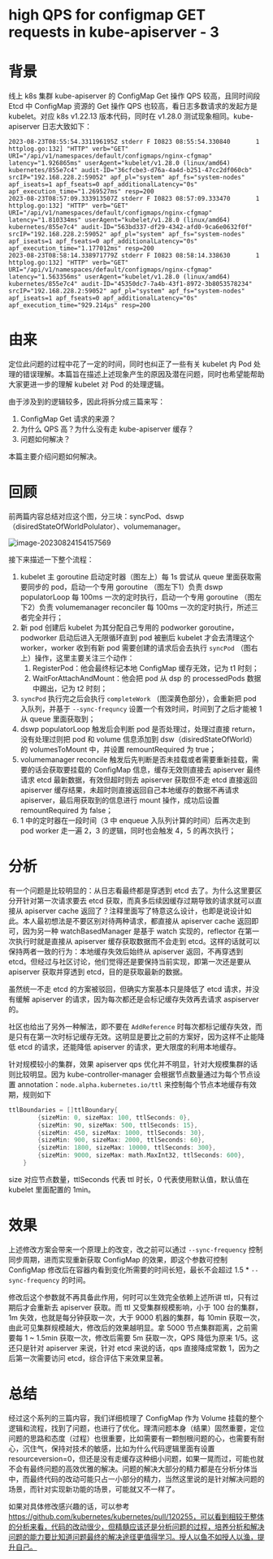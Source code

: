 # high QPS for configmap GET requests in kube-apiserver - 3


# 背景

线上 k8s 集群 kube-apiserver 的 ConfigMap Get 操作 QPS 较高，且同时间段 Etcd 中 ConfigMap 资源的 Get 操作 QPS 也较高，看日志多数请求的发起方是 kubelet。对应 k8s v1.22.13 版本代码，同时在 v1.28.0 测试现象相同。kube-apiserver 日志大致如下：

```shell
2023-08-23T08:55:54.331196195Z stderr F I0823 08:55:54.330840       1 httplog.go:132] "HTTP" verb="GET" URI="/api/v1/namespaces/default/configmaps/nginx-cfgmap" latency="1.926865ms" userAgent="kubelet/v1.28.0 (linux/amd64) kubernetes/855e7c4" audit-ID="36cfcbe3-d76a-4a4d-b251-47cc2df060cb" srcIP="192.168.228.2:59052" apf_pl="system" apf_fs="system-nodes" apf_iseats=1 apf_fseats=0 apf_additionalLatency="0s" apf_execution_time="1.269527ms" resp=200
2023-08-23T08:57:09.333913507Z stderr F I0823 08:57:09.333470       1 httplog.go:132] "HTTP" verb="GET" URI="/api/v1/namespaces/default/configmaps/nginx-cfgmap" latency="1.810334ms" userAgent="kubelet/v1.28.0 (linux/amd64) kubernetes/855e7c4" audit-ID="563bd337-df29-4342-afd0-9ca6e0632f0f" srcIP="192.168.228.2:59052" apf_pl="system" apf_fs="system-nodes" apf_iseats=1 apf_fseats=0 apf_additionalLatency="0s" apf_execution_time="1.177012ms" resp=200
2023-08-23T08:58:14.338971779Z stderr F I0823 08:58:14.338630       1 httplog.go:132] "HTTP" verb="GET" URI="/api/v1/namespaces/default/configmaps/nginx-cfgmap" latency="1.563356ms" userAgent="kubelet/v1.28.0 (linux/amd64) kubernetes/855e7c4" audit-ID="45350dc7-7a4b-43f1-8972-3b8053578234" srcIP="192.168.228.2:59052" apf_pl="system" apf_fs="system-nodes" apf_iseats=1 apf_fseats=0 apf_additionalLatency="0s" apf_execution_time="929.214µs" resp=200
```

# 由来

定位此问题的过程中花了一定的时间，同时也纠正了一些有关 kubelet 内 Pod 处理的错误理解。本篇旨在描述上述现象产生的原因及潜在问题，同时也希望能帮助大家更进一步的理解 kubelet 对 Pod 的处理逻辑。

由于涉及到的逻辑较多，因此将拆分成三篇来写：

1. ConfigMap Get 请求的来源？
2. 为什么 QPS 高？为什么没有走 kube-apiserver 缓存？
3. 问题如何解决？

本篇主要介绍问题如何解决。

# 回顾

前两篇内容总结对应这个图，分三块：syncPod、dswp（disiredStateOfWorldPolulator）、volumemanager。

![image-20230824154157569](allinone.png)

接下来描述一下整个流程：

1. kubelet 主 goroutine 启动定时器（图左上）每 1s 尝试从 queue 里面获取需要同步的 pod，启动一个专用 goroutine （图左下1）负责 dswp populatorLoop 每 100ms 一次的定时执行，启动一个专用 goroutine （图左下2）负责 volumemanager reconciler 每 100ms 一次的定时执行，所述三者完全并行；
2. 新 pod 创建后 kubelet 为其分配自己专用的 podworker goroutine，podworker 启动后进入无限循环直到 pod 被删后 kubelet 才会去清理这个 worker，worker 收到有新 pod 需要创建的请求后会去执行 `syncPod` （图右上）操作，这里主要关注三个动作：
   1. RegisterPod：他会最终标记本地 ConfigMap 缓存无效，记为 t1 时刻；
   2. WaitForAttachAndMount：他会把 pod 从 dsp 的 processedPods 数据中踢出，记为 t2 时刻；
3. `syncPod` 执行完之后会执行 `completeWork` （图深黄色部分），会重新把 pod 入队列，并基于 `--sync-frequncy` 设置一个有效时间，时间到了之后才能被 1 从 queue 里面获取到；
4. dswp populatorLoop 触发后会判断 pod 是否处理过，处理过直接 return，没有处理过则把 pod 和 volume 信息添加到 dsw（disiredStateOfWorld） 的 volumesToMount 中，并设置 remountRequired 为 true；
5. volumemanager reconcile 触发后先判断是否未挂载或者需要重新挂载，需要的话会获取要挂载的 ConfigMap 信息，缓存无效则直接去 apiserver 最终请求 etcd 最新数据，有效但超时则去 apiserver 获取但不走 etcd 直接返回 apiserver 缓存结果，未超时则直接返回自己本地缓存的数据不再请求 apiserver，最后用获取到的信息进行 mount 操作，成功后设置 remountRequired 为 false；
6. 1 中的定时器在一段时间（3 中 enqueue 入队列计算的时间）后再次走到 pod worker 走一遍 2，3 的逻辑，同时也会触发 4，5 的再次执行；

# 分析

有一个问题是比较明显的：从日志看最终都是穿透到 etcd 去了。为什么这里要区分开针对第一次请求要去 etcd 获取，而真多后续因缓存过期导致的请求就可以直接从 apiserver cache 返回了？注释里面写了特意这么设计，也即是说设计如此。本人最初想法是不要区别对待两种请求，都直接从 apiserver cache 返回即可，因为另一种 watchBasedManager 是基于 watch 实现的，reflector 在第一次执行时就是直接从 apiserver 缓存获取数据而不会走到 etcd。这样的话就可以保持两者一致的行为：本地缓存失效后始终从 apiserver 返回，不再穿透到 etcd。但经过与社区讨论，他们觉得还是要保持当前实现，即第一次还是要从 apiserver 获取并穿透到 etcd，目的是获取最新的数据。

虽然统一不走 etcd 的方案被驳回，但确实方案基本只是降低了 etcd 请求，并没有缓解 apiserver 的请求，因为每次都还是会标记缓存失效再去请求 aspiserver 的。

社区也给出了另外一种解法，即不要在 `AddReference` 时每次都标记缓存失效，而是只有在第一次时标记缓存无效。这明显是要比之前的方案好，因为这样不止能降低 etcd 的请求，还能降低 apiserver 的请求，更大限度的利用本地缓存。

针对规模较小的集群，效果 apiserver qps 优化并不明显，针对大规模集群的话则比较明显。因为 kube-controller-manager 会根据节点数量通过为每个节点设置 annotation：`node.alpha.kubernetes.io/ttl` 来控制每个节点本地缓存有效期，规则如下

```go
ttlBoundaries = []ttlBoundary{
		{sizeMin: 0, sizeMax: 100, ttlSeconds: 0},
		{sizeMin: 90, sizeMax: 500, ttlSeconds: 15},
		{sizeMin: 450, sizeMax: 1000, ttlSeconds: 30},
		{sizeMin: 900, sizeMax: 2000, ttlSeconds: 60},
		{sizeMin: 1800, sizeMax: 10000, ttlSeconds: 300},
		{sizeMin: 9000, sizeMax: math.MaxInt32, ttlSeconds: 600},
	}
```

size 对应节点数量，ttlSeconds 代表 ttl 时长，0 代表使用默认值，默认值在 kubelet 里面配置的 1min。

# 效果

上述修改方案会带来一个原理上的改变，改之前可以通过 `--sync-frequency` 控制同步周期，进而实现重新获取 ConfigMap 的效果，即这个参数可控制 ConfigMap 修改后在容器内看到变化所需要的时间长短，最长不会超过 1.5 * `--sync-frequency` 的时间。

修改后这个参数就不再具备此作用，何时可以生效完全依赖上述所讲 ttl，只有过期后才会重新去 apiserver 获取。而 ttl 又受集群规模影响，小于 100 台的集群，1m 失效，也就是每分钟获取一次，大于 9000 机器的集群，每 10min 获取一次，由此可见集群规模越大，修改后的效果越明显。拿 5000 节点集群距离，之前需要每 1 ~ 1.5min 获取一次，修改后需要 5m 获取一次，QPS 降低为原来 1/5。这还只是针对 apiserver 来说，针对 etcd 来说的话，qps 直接降成常数 1，因为之后第一次需要访问 etcd，综合评估下来效果显著。

# 总结

经过这个系列的三篇内容，我们详细梳理了 ConfigMap 作为 Volume 挂载的整个逻辑和流程，找到了问题，也进行了优化。理清问题本身（结果）固然重要，定位问题的思路和态度（过程）也很重要，比如需要有一颗刨根问题的心，也需要有耐心，沉住气，保持对技术的敏感，比如为什么代码逻辑里面有设置 resourceversion=0，但还是没有走缓存这种细小问题，如果一晃而过，可能也就不会有最终问题的高效优雅的解决。问题的解决大部分的精力都是在分析分体当中，而最终代码的改动可能只占一小部分的精力，当然这里说的是针对解决问题的场景，而针对实现新功能的场景，可能就又不一样了。

如果对具体修改感兴趣的话，可以参考 https://github.com/kubernetes/kubernetes/pull/120255，可以看到相较于整体的分析来看，代码的改动很少，但精髓应该还是分析问题的过程，培养分析和解决问题的能力要比知道问题最终的解决途径更值得学习。授人以鱼不如授人以渔，提升自己。


